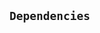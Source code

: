 [AssetActor]: ../Core/AssetActor.md#AssetActor
[AssetActor-onlyRegisteredIssuer--]: ../Core/AssetActor.md#AssetActor-onlyRegisteredIssuer--
[AssetActor-assetRegistry-contract-IAssetRegistry]: ../Core/AssetActor.md#AssetActor-assetRegistry-contract-IAssetRegistry
[AssetActor-productRegistry-contract-IProductRegistry]: ../Core/AssetActor.md#AssetActor-productRegistry-contract-IProductRegistry
[AssetActor-marketObjectRegistry-contract-IMarketObjectRegistry]: ../Core/AssetActor.md#AssetActor-marketObjectRegistry-contract-IMarketObjectRegistry
[AssetActor-issuers-mapping-address----bool-]: ../Core/AssetActor.md#AssetActor-issuers-mapping-address----bool-
[AssetActor-constructor-contract-IAssetRegistry-contract-IProductRegistry-contract-IMarketObjectRegistry-]: ../Core/AssetActor.md#AssetActor-constructor-contract-IAssetRegistry-contract-IProductRegistry-contract-IMarketObjectRegistry-
[AssetActor-registerIssuer-address-]: ../Core/AssetActor.md#AssetActor-registerIssuer-address-
[AssetActor-progress-bytes32-]: ../Core/AssetActor.md#AssetActor-progress-bytes32-
[AssetActor-initialize-bytes32-struct-SharedTypes-AssetOwnership-bytes32-struct-SharedTypes-CustomTerms-address-]: ../Core/AssetActor.md#AssetActor-initialize-bytes32-struct-SharedTypes-AssetOwnership-bytes32-struct-SharedTypes-CustomTerms-address-
[AssetActor-settlePayoffForEvent-bytes32-bytes32-int256-struct-ACTUSTypes-LifecycleTerms-]: ../Core/AssetActor.md#AssetActor-settlePayoffForEvent-bytes32-bytes32-int256-struct-ACTUSTypes-LifecycleTerms-
[AssetActor-updateScheduleIndex-bytes32-enum-ACTUSTypes-EventType-]: ../Core/AssetActor.md#AssetActor-updateScheduleIndex-bytes32-enum-ACTUSTypes-EventType-
[AssetActor-getExternalDataForSTF-bytes32-struct-ACTUSTypes-LifecycleTerms-]: ../Core/AssetActor.md#AssetActor-getExternalDataForSTF-bytes32-struct-ACTUSTypes-LifecycleTerms-
[AssetActor-getExternalDataForPOF-bytes32-struct-ACTUSTypes-LifecycleTerms-]: ../Core/AssetActor.md#AssetActor-getExternalDataForPOF-bytes32-struct-ACTUSTypes-LifecycleTerms-
[AssetActor-ProgressedAsset-bytes32-enum-ACTUSTypes-EventType-uint256-]: ../Core/AssetActor.md#AssetActor-ProgressedAsset-bytes32-enum-ACTUSTypes-EventType-uint256-
[AssetActor-Status-bytes32-bytes32-]: ../Core/AssetActor.md#AssetActor-Status-bytes32-bytes32-
[AssetRegistry]: ../Core/AssetRegistry/AssetRegistry.md#AssetRegistry
[AssetRegistry-constructor-contract-IProductRegistry-]: ../Core/AssetRegistry/AssetRegistry.md#AssetRegistry-constructor-contract-IProductRegistry-
[AssetRegistry-registerAsset-bytes32-struct-SharedTypes-AssetOwnership-bytes32-struct-SharedTypes-CustomTerms-struct-ACTUSTypes-State-address-address-]: ../Core/AssetRegistry/AssetRegistry.md#AssetRegistry-registerAsset-bytes32-struct-SharedTypes-AssetOwnership-bytes32-struct-SharedTypes-CustomTerms-struct-ACTUSTypes-State-address-address-
[AssetRegistry-RegisteredAsset-bytes32-]: ../Core/AssetRegistry/AssetRegistry.md#AssetRegistry-RegisteredAsset-bytes32-
[AssetRegistryStorage]: ../Core/AssetRegistry/AssetRegistryStorage.md#AssetRegistryStorage
[AssetRegistryStorage-assets-mapping-bytes32----struct-AssetRegistryStorage-Asset-]: ../Core/AssetRegistry/AssetRegistryStorage.md#AssetRegistryStorage-assets-mapping-bytes32----struct-AssetRegistryStorage-Asset-
[AssetRegistryStorage-productRegistry-contract-IProductRegistry]: ../Core/AssetRegistry/AssetRegistryStorage.md#AssetRegistryStorage-productRegistry-contract-IProductRegistry
[AssetRegistryStorage-constructor-contract-IProductRegistry-]: ../Core/AssetRegistry/AssetRegistryStorage.md#AssetRegistryStorage-constructor-contract-IProductRegistry-
[AssetRegistryStorage-setAsset-bytes32-struct-SharedTypes-AssetOwnership-bytes32-struct-SharedTypes-CustomTerms-struct-ACTUSTypes-State-address-address-]: ../Core/AssetRegistry/AssetRegistryStorage.md#AssetRegistryStorage-setAsset-bytes32-struct-SharedTypes-AssetOwnership-bytes32-struct-SharedTypes-CustomTerms-struct-ACTUSTypes-State-address-address-
[AssetRegistryStorage-encodeAndSetTerms-bytes32-struct-SharedTypes-CustomTerms-]: ../Core/AssetRegistry/AssetRegistryStorage.md#AssetRegistryStorage-encodeAndSetTerms-bytes32-struct-SharedTypes-CustomTerms-
[AssetRegistryStorage-encodeAndSetState-bytes32-struct-ACTUSTypes-State-]: ../Core/AssetRegistry/AssetRegistryStorage.md#AssetRegistryStorage-encodeAndSetState-bytes32-struct-ACTUSTypes-State-
[AssetRegistryStorage-encodeAndSetFinalizedState-bytes32-struct-ACTUSTypes-State-]: ../Core/AssetRegistry/AssetRegistryStorage.md#AssetRegistryStorage-encodeAndSetFinalizedState-bytes32-struct-ACTUSTypes-State-
[AssetRegistryStorage-decodeAndGetTerms-bytes32-]: ../Core/AssetRegistry/AssetRegistryStorage.md#AssetRegistryStorage-decodeAndGetTerms-bytes32-
[AssetRegistryStorage-decodeAndGetAnchorDate-bytes32-]: ../Core/AssetRegistry/AssetRegistryStorage.md#AssetRegistryStorage-decodeAndGetAnchorDate-bytes32-
[AssetRegistryStorage-decodeAndGetState-bytes32-]: ../Core/AssetRegistry/AssetRegistryStorage.md#AssetRegistryStorage-decodeAndGetState-bytes32-
[AssetRegistryStorage-decodeAndGetFinalizedState-bytes32-]: ../Core/AssetRegistry/AssetRegistryStorage.md#AssetRegistryStorage-decodeAndGetFinalizedState-bytes32-
[Economics]: ../Core/AssetRegistry/Economics.md#Economics
[Economics-onlyDesignatedActor-bytes32-]: ../Core/AssetRegistry/Economics.md#Economics-onlyDesignatedActor-bytes32-
[Economics-getTerms-bytes32-]: ../Core/AssetRegistry/Economics.md#Economics-getTerms-bytes32-
[Economics-getState-bytes32-]: ../Core/AssetRegistry/Economics.md#Economics-getState-bytes32-
[Economics-getFinalizedState-bytes32-]: ../Core/AssetRegistry/Economics.md#Economics-getFinalizedState-bytes32-
[Economics-getAnchorDate-bytes32-]: ../Core/AssetRegistry/Economics.md#Economics-getAnchorDate-bytes32-
[Economics-getEngineAddress-bytes32-]: ../Core/AssetRegistry/Economics.md#Economics-getEngineAddress-bytes32-
[Economics-getActorAddress-bytes32-]: ../Core/AssetRegistry/Economics.md#Economics-getActorAddress-bytes32-
[Economics-getProductId-bytes32-]: ../Core/AssetRegistry/Economics.md#Economics-getProductId-bytes32-
[Economics-getNextEvent-bytes32-]: ../Core/AssetRegistry/Economics.md#Economics-getNextEvent-bytes32-
[Economics-getScheduleIndex-bytes32-uint8-]: ../Core/AssetRegistry/Economics.md#Economics-getScheduleIndex-bytes32-uint8-
[Economics-incrementScheduleIndex-bytes32-uint8-]: ../Core/AssetRegistry/Economics.md#Economics-incrementScheduleIndex-bytes32-uint8-
[Economics-setState-bytes32-struct-ACTUSTypes-State-]: ../Core/AssetRegistry/Economics.md#Economics-setState-bytes32-struct-ACTUSTypes-State-
[Economics-setFinalizedState-bytes32-struct-ACTUSTypes-State-]: ../Core/AssetRegistry/Economics.md#Economics-setFinalizedState-bytes32-struct-ACTUSTypes-State-
[Economics-IncrementedScheduleIndex-bytes32-uint8-uint256-]: ../Core/AssetRegistry/Economics.md#Economics-IncrementedScheduleIndex-bytes32-uint8-uint256-
[Economics-UpdatedState-bytes32-uint256-]: ../Core/AssetRegistry/Economics.md#Economics-UpdatedState-bytes32-uint256-
[Economics-UpdatedFinalizedState-bytes32-uint256-]: ../Core/AssetRegistry/Economics.md#Economics-UpdatedFinalizedState-bytes32-uint256-
[IAssetRegistry]: ../Core/AssetRegistry/IAssetRegistry.md#IAssetRegistry
[IAssetRegistry-setCreatorBeneficiary-bytes32-address-]: ../Core/AssetRegistry/IAssetRegistry.md#IAssetRegistry-setCreatorBeneficiary-bytes32-address-
[IAssetRegistry-setCounterpartyBeneficiary-bytes32-address-]: ../Core/AssetRegistry/IAssetRegistry.md#IAssetRegistry-setCounterpartyBeneficiary-bytes32-address-
[IAssetRegistry-setBeneficiaryForCashflowId-bytes32-int8-address-]: ../Core/AssetRegistry/IAssetRegistry.md#IAssetRegistry-setBeneficiaryForCashflowId-bytes32-int8-address-
[IAssetRegistry-getOwnership-bytes32-]: ../Core/AssetRegistry/IAssetRegistry.md#IAssetRegistry-getOwnership-bytes32-
[IAssetRegistry-getCashflowBeneficiary-bytes32-int8-]: ../Core/AssetRegistry/IAssetRegistry.md#IAssetRegistry-getCashflowBeneficiary-bytes32-int8-
[IAssetRegistry-getTerms-bytes32-]: ../Core/AssetRegistry/IAssetRegistry.md#IAssetRegistry-getTerms-bytes32-
[IAssetRegistry-getState-bytes32-]: ../Core/AssetRegistry/IAssetRegistry.md#IAssetRegistry-getState-bytes32-
[IAssetRegistry-getFinalizedState-bytes32-]: ../Core/AssetRegistry/IAssetRegistry.md#IAssetRegistry-getFinalizedState-bytes32-
[IAssetRegistry-getAnchorDate-bytes32-]: ../Core/AssetRegistry/IAssetRegistry.md#IAssetRegistry-getAnchorDate-bytes32-
[IAssetRegistry-getEngineAddress-bytes32-]: ../Core/AssetRegistry/IAssetRegistry.md#IAssetRegistry-getEngineAddress-bytes32-
[IAssetRegistry-getActorAddress-bytes32-]: ../Core/AssetRegistry/IAssetRegistry.md#IAssetRegistry-getActorAddress-bytes32-
[IAssetRegistry-getProductId-bytes32-]: ../Core/AssetRegistry/IAssetRegistry.md#IAssetRegistry-getProductId-bytes32-
[IAssetRegistry-getNextEvent-bytes32-]: ../Core/AssetRegistry/IAssetRegistry.md#IAssetRegistry-getNextEvent-bytes32-
[IAssetRegistry-getScheduleIndex-bytes32-uint8-]: ../Core/AssetRegistry/IAssetRegistry.md#IAssetRegistry-getScheduleIndex-bytes32-uint8-
[IAssetRegistry-incrementScheduleIndex-bytes32-uint8-]: ../Core/AssetRegistry/IAssetRegistry.md#IAssetRegistry-incrementScheduleIndex-bytes32-uint8-
[IAssetRegistry-setState-bytes32-struct-ACTUSTypes-State-]: ../Core/AssetRegistry/IAssetRegistry.md#IAssetRegistry-setState-bytes32-struct-ACTUSTypes-State-
[IAssetRegistry-setFinalizedState-bytes32-struct-ACTUSTypes-State-]: ../Core/AssetRegistry/IAssetRegistry.md#IAssetRegistry-setFinalizedState-bytes32-struct-ACTUSTypes-State-
[IAssetRegistry-registerAsset-bytes32-struct-SharedTypes-AssetOwnership-bytes32-struct-SharedTypes-CustomTerms-struct-ACTUSTypes-State-address-address-]: ../Core/AssetRegistry/IAssetRegistry.md#IAssetRegistry-registerAsset-bytes32-struct-SharedTypes-AssetOwnership-bytes32-struct-SharedTypes-CustomTerms-struct-ACTUSTypes-State-address-address-
[Ownership]: ../Core/AssetRegistry/Ownership.md#Ownership
[Ownership-setCreatorBeneficiary-bytes32-address-]: ../Core/AssetRegistry/Ownership.md#Ownership-setCreatorBeneficiary-bytes32-address-
[Ownership-setCounterpartyBeneficiary-bytes32-address-]: ../Core/AssetRegistry/Ownership.md#Ownership-setCounterpartyBeneficiary-bytes32-address-
[Ownership-setBeneficiaryForCashflowId-bytes32-int8-address-]: ../Core/AssetRegistry/Ownership.md#Ownership-setBeneficiaryForCashflowId-bytes32-int8-address-
[Ownership-getOwnership-bytes32-]: ../Core/AssetRegistry/Ownership.md#Ownership-getOwnership-bytes32-
[Ownership-getCashflowBeneficiary-bytes32-int8-]: ../Core/AssetRegistry/Ownership.md#Ownership-getCashflowBeneficiary-bytes32-int8-
[Ownership-UpdatedBeneficiary-bytes32-address-address-]: ../Core/AssetRegistry/Ownership.md#Ownership-UpdatedBeneficiary-bytes32-address-address-
[Ownership-UpdatedCashflowBeneficiary-bytes32-int8-address-address-]: ../Core/AssetRegistry/Ownership.md#Ownership-UpdatedCashflowBeneficiary-bytes32-int8-address-address-
[IAssetActor]: ../Core/IAssetActor.md#IAssetActor
[IAssetActor-progress-bytes32-]: ../Core/IAssetActor.md#IAssetActor-progress-bytes32-
[IAssetActor-initialize-bytes32-struct-SharedTypes-AssetOwnership-bytes32-struct-SharedTypes-CustomTerms-address-]: ../Core/IAssetActor.md#IAssetActor-initialize-bytes32-struct-SharedTypes-AssetOwnership-bytes32-struct-SharedTypes-CustomTerms-address-
[IMarketObjectRegistry]: ../Core/MarketObjectRegistry/IMarketObjectRegistry.md#IMarketObjectRegistry
[IMarketObjectRegistry-setMarketObjectProvider-bytes32-address-]: ../Core/MarketObjectRegistry/IMarketObjectRegistry.md#IMarketObjectRegistry-setMarketObjectProvider-bytes32-address-
[IMarketObjectRegistry-publishDataPointOfMarketObject-bytes32-uint256-int256-]: ../Core/MarketObjectRegistry/IMarketObjectRegistry.md#IMarketObjectRegistry-publishDataPointOfMarketObject-bytes32-uint256-int256-
[IMarketObjectRegistry-getDataPointOfMarketObject-bytes32-uint256-]: ../Core/MarketObjectRegistry/IMarketObjectRegistry.md#IMarketObjectRegistry-getDataPointOfMarketObject-bytes32-uint256-
[IMarketObjectRegistry-getMarketObjectLastUpdatedTimestamp-bytes32-]: ../Core/MarketObjectRegistry/IMarketObjectRegistry.md#IMarketObjectRegistry-getMarketObjectLastUpdatedTimestamp-bytes32-
[MarketObjectRegistry]: ../Core/MarketObjectRegistry/MarketObjectRegistry.md#MarketObjectRegistry
[MarketObjectRegistry-setMarketObjectProvider-bytes32-address-]: ../Core/MarketObjectRegistry/MarketObjectRegistry.md#MarketObjectRegistry-setMarketObjectProvider-bytes32-address-
[MarketObjectRegistry-publishDataPointOfMarketObject-bytes32-uint256-int256-]: ../Core/MarketObjectRegistry/MarketObjectRegistry.md#MarketObjectRegistry-publishDataPointOfMarketObject-bytes32-uint256-int256-
[MarketObjectRegistry-getDataPointOfMarketObject-bytes32-uint256-]: ../Core/MarketObjectRegistry/MarketObjectRegistry.md#MarketObjectRegistry-getDataPointOfMarketObject-bytes32-uint256-
[MarketObjectRegistry-getMarketObjectLastUpdatedTimestamp-bytes32-]: ../Core/MarketObjectRegistry/MarketObjectRegistry.md#MarketObjectRegistry-getMarketObjectLastUpdatedTimestamp-bytes32-
[MarketObjectRegistry-UpdatedMarketObjectProvider-bytes32-address-]: ../Core/MarketObjectRegistry/MarketObjectRegistry.md#MarketObjectRegistry-UpdatedMarketObjectProvider-bytes32-address-
[MarketObjectRegistry-PublishedDataPoint-bytes32-int256-]: ../Core/MarketObjectRegistry/MarketObjectRegistry.md#MarketObjectRegistry-PublishedDataPoint-bytes32-int256-
[MarketObjectRegistryStorage]: ../Core/MarketObjectRegistry/MarketObjectRegistryStorage.md#MarketObjectRegistryStorage
[MarketObjectRegistryStorage-dataPoints-mapping-bytes32----mapping-uint256----struct-MarketObjectRegistryStorage-DataPoint--]: ../Core/MarketObjectRegistry/MarketObjectRegistryStorage.md#MarketObjectRegistryStorage-dataPoints-mapping-bytes32----mapping-uint256----struct-MarketObjectRegistryStorage-DataPoint--
[MarketObjectRegistryStorage-marketObjectLastUpdatedAt-mapping-bytes32----uint256-]: ../Core/MarketObjectRegistry/MarketObjectRegistryStorage.md#MarketObjectRegistryStorage-marketObjectLastUpdatedAt-mapping-bytes32----uint256-
[MarketObjectRegistryStorage-marketObjectProviders-mapping-bytes32----address-]: ../Core/MarketObjectRegistry/MarketObjectRegistryStorage.md#MarketObjectRegistryStorage-marketObjectProviders-mapping-bytes32----address-
[IProductRegistry]: ../Core/ProductRegistry/IProductRegistry.md#IProductRegistry
[IProductRegistry-getProductTerms-bytes32-]: ../Core/ProductRegistry/IProductRegistry.md#IProductRegistry-getProductTerms-bytes32-
[IProductRegistry-getEventAtIndex-bytes32-uint8-uint256-]: ../Core/ProductRegistry/IProductRegistry.md#IProductRegistry-getEventAtIndex-bytes32-uint8-uint256-
[IProductRegistry-getScheduleLength-bytes32-uint8-]: ../Core/ProductRegistry/IProductRegistry.md#IProductRegistry-getScheduleLength-bytes32-uint8-
[IProductRegistry-registerProduct-struct-SharedTypes-ProductTerms-struct-SharedTypes-ProductSchedules-]: ../Core/ProductRegistry/IProductRegistry.md#IProductRegistry-registerProduct-struct-SharedTypes-ProductTerms-struct-SharedTypes-ProductSchedules-
[ProductRegistry]: ../Core/ProductRegistry/ProductRegistry.md#ProductRegistry
[ProductRegistry-getProductTerms-bytes32-]: ../Core/ProductRegistry/ProductRegistry.md#ProductRegistry-getProductTerms-bytes32-
[ProductRegistry-getEventAtIndex-bytes32-uint8-uint256-]: ../Core/ProductRegistry/ProductRegistry.md#ProductRegistry-getEventAtIndex-bytes32-uint8-uint256-
[ProductRegistry-getScheduleLength-bytes32-uint8-]: ../Core/ProductRegistry/ProductRegistry.md#ProductRegistry-getScheduleLength-bytes32-uint8-
[ProductRegistry-getSchedule-bytes32-uint8-]: ../Core/ProductRegistry/ProductRegistry.md#ProductRegistry-getSchedule-bytes32-uint8-
[ProductRegistry-registerProduct-struct-SharedTypes-ProductTerms-struct-SharedTypes-ProductSchedules-]: ../Core/ProductRegistry/ProductRegistry.md#ProductRegistry-registerProduct-struct-SharedTypes-ProductTerms-struct-SharedTypes-ProductSchedules-
[ProductRegistry-RegisteredProduct-bytes32-]: ../Core/ProductRegistry/ProductRegistry.md#ProductRegistry-RegisteredProduct-bytes32-
[ProductRegistryStorage]: ../Core/ProductRegistry/ProductRegistryStorage.md#ProductRegistryStorage
[ProductRegistryStorage-products-mapping-bytes32----struct-ProductRegistryStorage-Product-]: ../Core/ProductRegistry/ProductRegistryStorage.md#ProductRegistryStorage-products-mapping-bytes32----struct-ProductRegistryStorage-Product-
[ProductRegistryStorage-setProduct-bytes32-struct-SharedTypes-ProductTerms-struct-SharedTypes-ProductSchedules-]: ../Core/ProductRegistry/ProductRegistryStorage.md#ProductRegistryStorage-setProduct-bytes32-struct-SharedTypes-ProductTerms-struct-SharedTypes-ProductSchedules-
[ProductRegistryStorage-encodeAndSetTerms-bytes32-struct-SharedTypes-ProductTerms-]: ../Core/ProductRegistry/ProductRegistryStorage.md#ProductRegistryStorage-encodeAndSetTerms-bytes32-struct-SharedTypes-ProductTerms-
[ProductRegistryStorage-encodeAndSetSchedules-bytes32-struct-SharedTypes-ProductSchedules-]: ../Core/ProductRegistry/ProductRegistryStorage.md#ProductRegistryStorage-encodeAndSetSchedules-bytes32-struct-SharedTypes-ProductSchedules-
[ProductRegistryStorage-decodeAndGetTerms-bytes32-]: ../Core/ProductRegistry/ProductRegistryStorage.md#ProductRegistryStorage-decodeAndGetTerms-bytes32-
[SharedTypes]: ../Core/SharedTypes.md#SharedTypes
[SharedTypes-NON_CYCLIC_INDEX-uint8]: ../Core/SharedTypes.md#SharedTypes-NON_CYCLIC_INDEX-uint8
[SharedTypes-encodeCollateralAsObject-address-uint256-]: ../Core/SharedTypes.md#SharedTypes-encodeCollateralAsObject-address-uint256-
[SharedTypes-decodeCollateralObject-bytes32-]: ../Core/SharedTypes.md#SharedTypes-decodeCollateralObject-bytes32-
[SharedTypes-deriveLifecycleTerms-struct-SharedTypes-ProductTerms-struct-SharedTypes-CustomTerms-]: ../Core/SharedTypes.md#SharedTypes-deriveLifecycleTerms-struct-SharedTypes-ProductTerms-struct-SharedTypes-CustomTerms-
[SharedTypes-isUnscheduledEventType-enum-ACTUSTypes-EventType-]: ../Core/SharedTypes.md#SharedTypes-isUnscheduledEventType-enum-ACTUSTypes-EventType-
[SharedTypes-isCyclicEventType-enum-ACTUSTypes-EventType-]: ../Core/SharedTypes.md#SharedTypes-isCyclicEventType-enum-ACTUSTypes-EventType-
[SharedTypes-deriveScheduleIndexFromEventType-enum-ACTUSTypes-EventType-]: ../Core/SharedTypes.md#SharedTypes-deriveScheduleIndexFromEventType-enum-ACTUSTypes-EventType-
[AssetIssuer]: ../Issuance/AssetIssuer.md#AssetIssuer
[AssetIssuer-custodian-contract-ICustodian]: ../Issuance/AssetIssuer.md#AssetIssuer-custodian-contract-ICustodian
[AssetIssuer-productRegistry-contract-IProductRegistry]: ../Issuance/AssetIssuer.md#AssetIssuer-productRegistry-contract-IProductRegistry
[AssetIssuer-assetRegistry-contract-IAssetRegistry]: ../Issuance/AssetIssuer.md#AssetIssuer-assetRegistry-contract-IAssetRegistry
[AssetIssuer-constructor-contract-ICustodian-contract-IProductRegistry-contract-IAssetRegistry-]: ../Issuance/AssetIssuer.md#AssetIssuer-constructor-contract-ICustodian-contract-IProductRegistry-contract-IAssetRegistry-
[AssetIssuer-issueFromOrder-struct-VerifyOrder-Order-]: ../Issuance/AssetIssuer.md#AssetIssuer-issueFromOrder-struct-VerifyOrder-Order-
[AssetIssuer-finalizeOrder-struct-VerifyOrder-Order-]: ../Issuance/AssetIssuer.md#AssetIssuer-finalizeOrder-struct-VerifyOrder-Order-
[AssetIssuer-finalizeEnhancementOrder-struct-VerifyOrder-EnhancementOrder-struct-VerifyOrder-Order-]: ../Issuance/AssetIssuer.md#AssetIssuer-finalizeEnhancementOrder-struct-VerifyOrder-EnhancementOrder-struct-VerifyOrder-Order-
[AssetIssuer-issueAsset-bytes32-struct-SharedTypes-AssetOwnership-bytes32-struct-SharedTypes-CustomTerms-address-address-]: ../Issuance/AssetIssuer.md#AssetIssuer-issueAsset-bytes32-struct-SharedTypes-AssetOwnership-bytes32-struct-SharedTypes-CustomTerms-address-address-
[AssetIssuer-ExecutedOrder-bytes32-bytes32-]: ../Issuance/AssetIssuer.md#AssetIssuer-ExecutedOrder-bytes32-bytes32-
[AssetIssuer-IssuedAsset-bytes32-address-address-]: ../Issuance/AssetIssuer.md#AssetIssuer-IssuedAsset-bytes32-address-address-
[Custodian]: ../Issuance/Custodian.md#Custodian
[Custodian-assetActor-address]: ../Issuance/Custodian.md#Custodian-assetActor-address
[Custodian-assetRegistry-contract-IAssetRegistry]: ../Issuance/Custodian.md#Custodian-assetRegistry-contract-IAssetRegistry
[Custodian-collateral-mapping-bytes32----bool-]: ../Issuance/Custodian.md#Custodian-collateral-mapping-bytes32----bool-
[Custodian-constructor-address-contract-IAssetRegistry-]: ../Issuance/Custodian.md#Custodian-constructor-address-contract-IAssetRegistry-
[Custodian-lockCollateral-bytes32-struct-ACTUSTypes-LifecycleTerms-struct-SharedTypes-AssetOwnership-]: ../Issuance/Custodian.md#Custodian-lockCollateral-bytes32-struct-ACTUSTypes-LifecycleTerms-struct-SharedTypes-AssetOwnership-
[Custodian-returnCollateral-bytes32-]: ../Issuance/Custodian.md#Custodian-returnCollateral-bytes32-
[Custodian-LockedCollateral-bytes32-address-uint256-]: ../Issuance/Custodian.md#Custodian-LockedCollateral-bytes32-address-uint256-
[Custodian-ReturnedCollateral-bytes32-address-uint256-]: ../Issuance/Custodian.md#Custodian-ReturnedCollateral-bytes32-address-uint256-
[IAssetIssuer]: ../Issuance/IAssetIssuer.md#IAssetIssuer
[IAssetIssuer-issueFromOrder-struct-VerifyOrder-Order-]: ../Issuance/IAssetIssuer.md#IAssetIssuer-issueFromOrder-struct-VerifyOrder-Order-
[ICustodian]: ../Issuance/ICustodian.md#ICustodian
[ICustodian-lockCollateral-bytes32-struct-ACTUSTypes-LifecycleTerms-struct-SharedTypes-AssetOwnership-]: ../Issuance/ICustodian.md#ICustodian-lockCollateral-bytes32-struct-ACTUSTypes-LifecycleTerms-struct-SharedTypes-AssetOwnership-
[ICustodian-returnCollateral-bytes32-]: ../Issuance/ICustodian.md#ICustodian-returnCollateral-bytes32-
[VerifyOrder]: ../Issuance/VerifyOrder.md#VerifyOrder
[VerifyOrder-EIP712DOMAIN_TYPEHASH-bytes32]: ../Issuance/VerifyOrder.md#VerifyOrder-EIP712DOMAIN_TYPEHASH-bytes32
[VerifyOrder-DRAFT_ENHANCEMENT_ORDER_TYPEHASH-bytes32]: ../Issuance/VerifyOrder.md#VerifyOrder-DRAFT_ENHANCEMENT_ORDER_TYPEHASH-bytes32
[VerifyOrder-ENHANCEMENT_ORDER_TYPEHASH-bytes32]: ../Issuance/VerifyOrder.md#VerifyOrder-ENHANCEMENT_ORDER_TYPEHASH-bytes32
[VerifyOrder-ORDER_TYPEHASH-bytes32]: ../Issuance/VerifyOrder.md#VerifyOrder-ORDER_TYPEHASH-bytes32
[VerifyOrder-DOMAIN_SEPARATOR-bytes32]: ../Issuance/VerifyOrder.md#VerifyOrder-DOMAIN_SEPARATOR-bytes32
[VerifyOrder-hashEIP712Domain-struct-VerifyOrder-EIP712Domain-]: ../Issuance/VerifyOrder.md#VerifyOrder-hashEIP712Domain-struct-VerifyOrder-EIP712Domain-
[VerifyOrder-hashCustomTerms-struct-SharedTypes-CustomTerms-]: ../Issuance/VerifyOrder.md#VerifyOrder-hashCustomTerms-struct-SharedTypes-CustomTerms-
[VerifyOrder-hashSchedules-struct-SharedTypes-ProductSchedules-]: ../Issuance/VerifyOrder.md#VerifyOrder-hashSchedules-struct-SharedTypes-ProductSchedules-
[VerifyOrder-hashOwnership-struct-SharedTypes-AssetOwnership-]: ../Issuance/VerifyOrder.md#VerifyOrder-hashOwnership-struct-SharedTypes-AssetOwnership-
[VerifyOrder-hashDraftEnhancementOrder-struct-VerifyOrder-EnhancementOrder-]: ../Issuance/VerifyOrder.md#VerifyOrder-hashDraftEnhancementOrder-struct-VerifyOrder-EnhancementOrder-
[VerifyOrder-hashUnfilledEnhancementOrder-struct-VerifyOrder-EnhancementOrder-]: ../Issuance/VerifyOrder.md#VerifyOrder-hashUnfilledEnhancementOrder-struct-VerifyOrder-EnhancementOrder-
[VerifyOrder-hashFilledEnhancementOrder-struct-VerifyOrder-EnhancementOrder-]: ../Issuance/VerifyOrder.md#VerifyOrder-hashFilledEnhancementOrder-struct-VerifyOrder-EnhancementOrder-
[VerifyOrder-hashUnfilledOrder-struct-VerifyOrder-Order-]: ../Issuance/VerifyOrder.md#VerifyOrder-hashUnfilledOrder-struct-VerifyOrder-Order-
[VerifyOrder-hashFilledOrder-struct-VerifyOrder-Order-]: ../Issuance/VerifyOrder.md#VerifyOrder-hashFilledOrder-struct-VerifyOrder-Order-
[VerifyOrder-assertOrderSignatures-struct-VerifyOrder-Order-]: ../Issuance/VerifyOrder.md#VerifyOrder-assertOrderSignatures-struct-VerifyOrder-Order-
[Migrations]: ../Migrations.md#Migrations
[Migrations-restricted--]: ../Migrations.md#Migrations-restricted--
[Migrations-owner-address]: ../Migrations.md#Migrations-owner-address
[Migrations-last_completed_migration-uint256]: ../Migrations.md#Migrations-last_completed_migration-uint256
[Migrations-setCompleted-uint256-]: ../Migrations.md#Migrations-setCompleted-uint256-
[Migrations-upgrade-address-]: ../Migrations.md#Migrations-upgrade-address-
[TokenizationFactory]: ../Tokenization/TokenizationFactory.md#TokenizationFactory
[TokenizationFactory-assetRegistry-contract-IAssetRegistry]: ../Tokenization/TokenizationFactory.md#TokenizationFactory-assetRegistry-contract-IAssetRegistry
[TokenizationFactory-constructor-contract-IAssetRegistry-]: ../Tokenization/TokenizationFactory.md#TokenizationFactory-constructor-contract-IAssetRegistry-
[TokenizationFactory-createERC20Distributor-string-string-uint256-contract-IERC20-]: ../Tokenization/TokenizationFactory.md#TokenizationFactory-createERC20Distributor-string-string-uint256-contract-IERC20-
[TokenizationFactory-DeployedDistributor-address-address-]: ../Tokenization/TokenizationFactory.md#TokenizationFactory-DeployedDistributor-address-address-
[Dependencies]: #Dependencies
## <span id="Dependencies"></span> `Dependencies`






